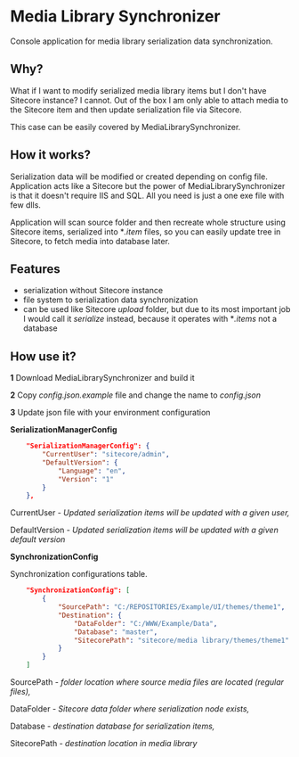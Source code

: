 # Media Library Synchronizer
Console application for media library serialization data synchronization. 


## Why?
What if I want to modify serialized media library items but I don't have Sitecore instance?
I cannot. Out of the box I am only able to attach media to the Sitecore item and then update serialization file via Sitecore.

This case can be easily covered by MediaLibrarySynchronizer.   


## How it works?
Serialization data will be modified or created depending on config file. Application acts like a Sitecore but the power of MediaLibrarySynchronizer is that it doesn't require IIS and SQL. All you need is just a one exe file with few dlls.

Application will scan source folder and then recreate whole structure using Sitecore items, serialized into **.item* files, so you can easily update tree in Sitecore, to fetch media into database later.         

## Features
* serialization without Sitecore instance
* file system to serialization data synchronization
* can be used like Sitecore *upload* folder, but due to its most important job I would call it *serialize* instead, because it operates with **.items* not a database

## How use it?
**1**  Download MediaLibrarySynchronizer and build it

**2**  Copy *config.json.example* file and change the name to *config.json*

**3**  Update json file with your environment configuration

**SerializationManagerConfig**      
```json
    "SerializationManagerConfig": {
        "CurrentUser": "sitecore/admin",
        "DefaultVersion": {
            "Language": "en",
            "Version": "1"
        }
    },
```
CurrentUser - *Updated serialization items will be updated with a given user,*

DefaultVersion - *Updated serialization items will be updated with a given default version*

**SynchronizationConfig**   

Synchronization configurations table. 
```json
    "SynchronizationConfig": [
        {
            "SourcePath": "C:/REPOSITORIES/Example/UI/themes/theme1",
            "Destination": {
                "DataFolder": "C:/WWW/Example/Data",
                "Database": "master",
                "SitecorePath": "sitecore/media library/themes/theme1"
            }
        }
    ]
```
SourcePath - *folder location where source media files are located (regular files),*

DataFolder - *Sitecore data folder where serialization node exists,*

Database - *destination database for serialization items,*

SitecorePath - *destination location in media library*


